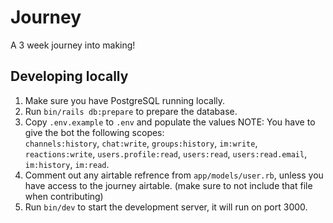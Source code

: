 # Journey
A 3 week journey into making!

## Developing locally
1. Make sure you have PostgreSQL running locally.
2. Run `bin/rails db:prepare` to prepare the database.
3. Copy `.env.example` to `.env` and populate the values
NOTE: You have to give the bot the following scopes: \
`channels:history`, `chat:write`, `groups:history`, `im:write`, `reactions:write`, `users.profile:read`, `users:read`, `users:read.email`, `im:history`, `im:read`.
4. Comment out any airtable refrence from `app/models/user.rb`, unless you have access to the journey airtable. (make sure to not include that file when contributing)
5. Run `bin/dev` to start the development server, it will run on port 3000.

